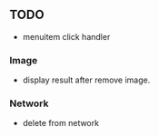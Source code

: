 ## TODO

- menuitem click handler

### Image
- display result after remove image.

### Network
- delete from network
